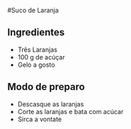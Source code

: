 #Suco de Laranja

## Ingredientes	
 - Três Laranjas
 - 100 g de acúçar
 - Gelo a gosto
 


## Modo de preparo	
 - Descasque as laranjas
 - Corte as laranjas e bata com acúcar
 - Sirca a vontate 
	

	

